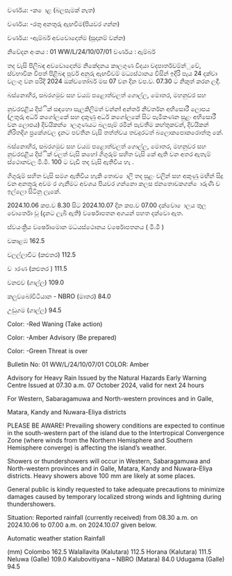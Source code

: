 වර්ණය: -ක ොළ (බලපෑමක් නැත)

වර්ණය: -රතු අනතුරු ඇඟවීම(පියවර ගන්න)

වර්ණය: -ඇම්බර් අවවොදොත්ම (සූදානම් වන්න)

නිවේදන අංකය : 01 WW/L/24/10/07/01 වර්ණය : ඇම්බර්

තද වැසි පිලිබඳ අවවොදොත්ම නිකේදනය කාලගුණ විදයා වදපාර්තවම්න්ුවේ, ස්වභාවික විපත් පිළිබඳ පූර්ව අනුරු ඇඟවීවම් මධ්‍යස්ථානය විසින් ඉදිරි පැය 24 දක්වා වලංගු වන පරිදි 2024 ඔක්වතෝබර් මස 07 වන දින වප.ව. 07.30 ට නිකුත් කරන ලදී.

බස්නොහිර, සබරගමුව සහ වයඹ පළොත්වලත් ගොල්ල, මොතර, මහනුවර සහ

නුවරඑළිය දිස්ික් සඳහො සැලකිලිමත් වන්න! අන්තර් නිවර්තන අභිසොරී ලොපය (උතුරු අර්ධ කගෝලකේ සහ දකුණු අර්ධ කගෝලකේ සිට පැමිකණන සුළං අභිසොරී වන ලොපය) දිවයිකන් ොලගුණයට බලපෑම් රමින් පැවතීම කහ්තුකවන්, දිවයිකන් නිරිතදිග ප්‍රකේශවල දැනට පවතින වැසි තත්ත්වය තවදුරටත් බලොකපොකරොත්තු කේ.

බස්නොහිර, සබරගමුව සහ වයඹ පළොත්වලත් ගොල්ල, මොතර, මහනුවර සහ නුවරඑළිය දිස්ික් වලත් වැසි කහෝ ගිගුරුම් සහිත වැසි කේ ඇති වන අතර ඇතැම් ස්ථොනවල මි.මී. 100 ට වැඩි තද වැසි ඇතිවිය හැ .

ගිගුරුම් සහිත වැසි සමග ඇතිවිය හැකි තොව ොලි තද සුළං වලින් සහ අකුණු මඟින් සිදු වන අනතුරු අවම ර ගැනීමට අවශය පියවර ගන්නො කලස ජනතොවකගන් ොරුණි ව ඉල්ලො සිටිනු ලැකේ.

2024.10.06 කප.ව 8.30 සිට 2024.10.07 දින කප.ව 07.00 දක්වො ොලය තුල වොර්තො වූ (දැනට ලැබී ඇති) වර්ෂොපතන අගයන් පහත දක්වො ඇත.

ස්වයංක්‍රිය වර්ෂොමොන මධයස්ථොනය වර්ෂොපතනය ( මි.මී )

වකාළඹ 162.5

වලල්ලාවිට (කළුතර) 112.5

ව ාරණ (කළුතර ) 111.5

වනළුව (ගාල්ල) 109.0

කලුවබෝවිටියාන - NBRO (මාතර) 84.0

උඩුගම (ගාල්ල) 94.5

Color: -Red Waning (Take action)

Color: -Amber Advisory (Be prepared)

Color: -Green Threat is over

Bulletin No: 01 WW/L/24/10/07/01 COLOR: Amber

Advisory for Heavy Rain Issued by the Natural Hazards Early Warning Centre Issued at 07.30 a.m. 07 October 2024, valid for next 24 hours

For Western, Sabaragamuwa and North-western provinces and in Galle,

Matara, Kandy and Nuwara-Eliya districts

PLEASE BE AWARE! Prevailing showery conditions are expected to continue in the south-western part of the island due to the Intertropical Convergence Zone (where winds from the Northern Hemisphere and Southern Hemisphere converge) is affecting the island’s weather.

Showers or thundershowers will occur in Western, Sabaragamuwa and North-western provinces and in Galle, Matara, Kandy and Nuwara-Eliya districts. Heavy showers above 100 mm are likely at some places.

General public is kindly requested to take adequate precautions to minimize damages caused by temporary localized strong winds and lightning during thundershowers.

Situation: Reported rainfall (currently received) from 08.30 a.m. on 2024.10.06 to 07.00 a.m. on 2024.10.07 given below.

Automatic weather station Rainfall

(mm) Colombo 162.5 Walallavita (Kalutara) 112.5 Horana (Kalutara) 111.5 Neluwa (Galle) 109.0 Kalubovitiyana – NBRO (Matara) 84.0 Udugama (Galle) 94.5